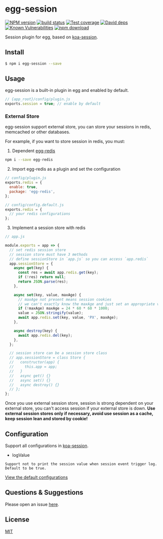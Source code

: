 # egg-session

[![NPM version][npm-image]][npm-url]
[![build status][travis-image]][travis-url]
[![Test coverage][codecov-image]][codecov-url]
[![David deps][david-image]][david-url]
[![Known Vulnerabilities][snyk-image]][snyk-url]
[![npm download][download-image]][download-url]

[npm-image]: https://img.shields.io/npm/v/egg-session.svg?style=flat-square
[npm-url]: https://npmjs.org/package/egg-session
[travis-image]: https://img.shields.io/travis/eggjs/egg-session.svg?style=flat-square
[travis-url]: https://travis-ci.org/eggjs/egg-session
[codecov-image]: https://codecov.io/github/eggjs/egg-session/coverage.svg?branch=master
[codecov-url]: https://codecov.io/github/eggjs/egg-session?branch=master
[david-image]: https://img.shields.io/david/eggjs/egg-session.svg?style=flat-square
[david-url]: https://david-dm.org/eggjs/egg-session
[snyk-image]: https://snyk.io/test/npm/egg-session/badge.svg?style=flat-square
[snyk-url]: https://snyk.io/test/npm/egg-session
[download-image]: https://img.shields.io/npm/dm/egg-session.svg?style=flat-square
[download-url]: https://npmjs.org/package/egg-session

Session plugin for egg, based on [koa-session](https://github.com/koajs/session).

## Install

```bash
$ npm i egg-session --save
```

## Usage

egg-session is a built-in plugin in egg and enabled by default.

```js
// {app_root}/config/plugin.js
exports.session = true; // enable by default
```

### External Store

egg-session support external store, you can store your sessions in redis, memcached or other databases.

For example, if you want to store session in redis, you must:

1. Dependent [egg-redis](https://github.com/eggjs/egg-redis)

  ```bash
  npm i --save egg-redis
  ```

2. Import egg-redis as a plugin and set the configuration

  ```js
  // config/plugin.js
  exports.redis = {
    enable: true,
    package: 'egg-redis',
  };
  ```

  ```js
  // config/config.default.js
  exports.redis = {
    // your redis configurations
  };
  ```

3. Implement a session store with redis

  ```js
  // app.js

  module.exports = app => {
    // set redis session store
    // session store must have 3 methods
    // define sessionStore in `app.js` so you can access `app.redis`
    app.sessionStore = {
      async get(key) {
        const res = await app.redis.get(key);
        if (!res) return null;
        return JSON.parse(res);
      },

      async set(key, value, maxAge) {
        // maxAge not present means session cookies
        // we can't exactly know the maxAge and just set an appropriate value like one day
        if (!maxAge) maxAge = 24 * 60 * 60 * 1000;
        value = JSON.stringify(value);
        await app.redis.set(key, value, 'PX', maxAge);
      },

      async destroy(key) {
        await app.redis.del(key);
      },
    };

    // session store can be a session store class
    // app.sessionStore = class Store {
    //   constructor(app) {
    //     this.app = app;
    //   }
    //   async get() {}
    //   async set() {}
    //   async destroy() {}
    // };
  };
  ```

Once you use external session store, session is strong dependent on your external store, you can't access session if your external store is down. **Use external session stores only if necessary, avoid use session as a cache, keep session lean and stored by cookie!**

## Configuration

Support all configurations in [koa-session](https://github.com/koajs/session).

* logValue

```
Support not to print the session value when session event trigger log. Default to be true.
```

[View the default configurations](https://github.com/eggjs/egg-session/blob/master/config/config.default.js)

## Questions & Suggestions

Please open an issue [here](https://github.com/eggjs/egg/issues).

## License

[MIT](https://github.com/eggjs/egg-session/blob/master/LICENSE)
